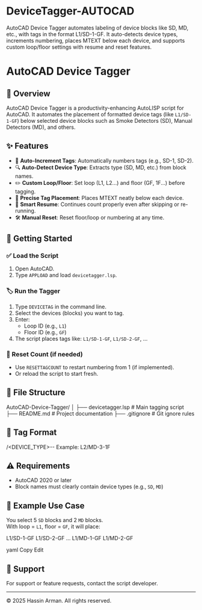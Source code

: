 # DeviceTagger-AUTOCAD
AutoCAD Device Tagger automates labeling of device blocks like SD, MD, etc., with tags in the format L1/SD-1-GF. It auto-detects device types, increments numbering, places MTEXT below each device, and supports custom loop/floor settings with resume and reset features.
# AutoCAD Device Tagger

## 📌 Overview

AutoCAD Device Tagger is a productivity-enhancing AutoLISP script for AutoCAD. It automates the placement of formatted device tags (like `L1/SD-1-GF`) below selected device blocks such as Smoke Detectors (SD), Manual Detectors (MD), and others.

## ✨ Features

- 🔄 **Auto-Increment Tags**: Automatically numbers tags (e.g., SD-1, SD-2).
- 🔍 **Auto-Detect Device Type**: Extracts type (SD, MD, etc.) from block names.
- ✏️ **Custom Loop/Floor**: Set loop (L1, L2...) and floor (GF, 1F...) before tagging.
- 📍 **Precise Tag Placement**: Places MTEXT neatly below each device.
- 🧠 **Smart Resume**: Continues count properly even after skipping or re-running.
- 🛠️ **Manual Reset**: Reset floor/loop or numbering at any time.

## 🚀 Getting Started

### ✅ Load the Script

1. Open AutoCAD.
2. Type `APPLOAD` and load `devicetagger.lsp`.

### 🏷️ Run the Tagger

1. Type `DEVICETAG` in the command line.
2. Select the devices (blocks) you want to tag.
3. Enter:
   - Loop ID (e.g., `L1`)
   - Floor ID (e.g., `GF`)
4. The script places tags like: `L1/SD-1-GF`, `L1/SD-2-GF`, ...

### 🔁 Reset Count (if needed)

- Use `RESETTAGCOUNT` to restart numbering from 1 (if implemented).
- Or reload the script to start fresh.

## 📂 File Structure

AutoCAD-Device-Tagger/
│
├── devicetagger.lsp # Main tagging script
├── README.md # Project documentation
├── .gitignore # Git ignore rules


## 📄 Tag Format

<LOOP>/<DEVICE_TYPE>-<NUMBER>-<FLOOR>
Example: L2/MD-3-1F


## ⚠️ Requirements

- AutoCAD 2020 or later
- Block names must clearly contain device types (e.g., `SD`, `MD`)

## 🧪 Example Use Case

You select 5 `SD` blocks and 2 `MD` blocks.  
With loop = `L1`, floor = `GF`, it will place:

L1/SD-1-GF
L1/SD-2-GF
...
L1/MD-1-GF
L1/MD-2-GF

yaml
Copy
Edit

## 📧 Support

For support or feature requests, contact the script developer.

---

© 2025 Hassin Arman. All rights reserved.
